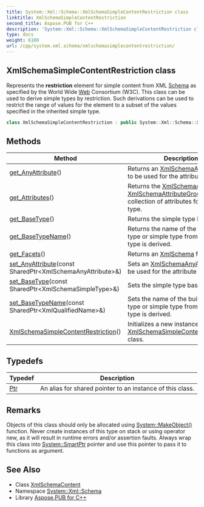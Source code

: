 ```yaml
---
title: System::Xml::Schema::XmlSchemaSimpleContentRestriction class
linktitle: XmlSchemaSimpleContentRestriction
second_title: Aspose.PUB for C++
description: 'System::Xml::Schema::XmlSchemaSimpleContentRestriction class. Represents the restriction element for simple content from XML Schema as specified by the World Wide Web Consortium (W3C). This class can be used to derive simple types by restriction. Such derivations can be used to restrict the range of values for the element to a subset of the values specified in the inherited simple type in C++.'
type: docs
weight: 6100
url: /cpp/system.xml.schema/xmlschemasimplecontentrestriction/
---
```

## XmlSchemaSimpleContentRestriction class


Represents the **restriction** element for simple content from XML [Schema](../) as specified by the World Wide [Web](../../system.web/) Consortium (W3C). This class can be used to derive simple types by restriction. Such derivations can be used to restrict the range of values for the element to a subset of the values specified in the inherited simple type.

```cpp
class XmlSchemaSimpleContentRestriction : public System::Xml::Schema::XmlSchemaContent
```

## Methods

| Method | Description |
| --- | --- |
| [get_AnyAttribute](./get_anyattribute/)() | Returns an [XmlSchemaAnyAttribute](../xmlschemaanyattribute/) to be used for the attribute value. |
| [get_Attributes](./get_attributes/)() | Returns the [XmlSchemaAttribute](../xmlschemaattribute/) and [XmlSchemaAttributeGroupRef](../xmlschemaattributegroupref/) collection of attributes for the simple type. |
| [get_BaseType](./get_basetype/)() | Returns the simple type base value. |
| [get_BaseTypeName](./get_basetypename/)() | Returns the name of the built-in data type or simple type from which this type is derived. |
| [get_Facets](./get_facets/)() | Returns an [Xml](../../system.xml/)[Schema](../) facet. |
| [set_AnyAttribute](./set_anyattribute/)(const SharedPtr\<XmlSchemaAnyAttribute\>\&) | Sets an [XmlSchemaAnyAttribute](../xmlschemaanyattribute/) to be used for the attribute value. |
| [set_BaseType](./set_basetype/)(const SharedPtr\<XmlSchemaSimpleType\>\&) | Sets the simple type base value. |
| [set_BaseTypeName](./set_basetypename/)(const SharedPtr\<XmlQualifiedName\>\&) | Sets the name of the built-in data type or simple type from which this type is derived. |
| [XmlSchemaSimpleContentRestriction](./xmlschemasimplecontentrestriction/)() | Initializes a new instance of the [XmlSchemaSimpleContentRestriction](./) class. |
## Typedefs

| Typedef | Description |
| --- | --- |
| [Ptr](./ptr/) | An alias for shared pointer to an instance of this class. |
## Remarks



Objects of this class should only be allocated using [System::MakeObject()](../../system/makeobject/) function. Never create instances of this type on stack or using operator new, as it will result in runtime errors and/or assertion faults. Always wrap this class into [System::SmartPtr](../../system/smartptr/) pointer and use this pointer to pass it to functions as argument. 

## See Also

* Class [XmlSchemaContent](../xmlschemacontent/)
* Namespace [System::Xml::Schema](../)
* Library [Aspose.PUB for C++](../../)
